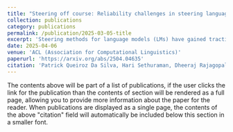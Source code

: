 ```yaml
---
title: "Steering off course: Reliability challenges in steering language models"
collection: publications
category: publications
permalink: /publication/2025-03-05-title
excerpt: 'Steering methods for language models (LMs) have gained traction as lightweight alternatives to fine-tuning, enabling targeted modifications to model activations. However, prior studies primarily report results on a few models, leaving critical gaps in understanding the robustness of these methods. In this work, we systematically examine three prominent steering methods -- DoLa, function vectors, and task vectors. In contrast to the original studies, which evaluated a handful of models, we test up to 36 models belonging to 14 families with sizes ranging from 1.5B to 70B parameters. Our experiments reveal substantial variability in the effectiveness of the steering approaches, with a large number of models showing no improvement and at times degradation in steering performance. Our analysis demonstrate fundamental flaws in the assumptions underlying these methods, challenging their reliability as scalable steering solutions.'
date: 2025-04-06
venue: 'ACL (Association for Computational Linguistics)'
paperurl: 'https://arxiv.org/abs/2504.04635'
citation: 'Patrick Queiroz Da Silva, Hari Sethuraman, Dheeraj Rajagopal, Hannaneh Hajishirzi, Sachin Kumar,  "Steering off Course: Reliability Challenges in Steering Language Models", 2025 Conference of the Association for Computational Linguistics (ACL 2025) Oral (top 8%), to appear.'
---
```


The contents above will be part of a list of publications, if the user clicks the link for the publication than the contents of section will be rendered as a full page, allowing you to provide more information about the paper for the reader. When publications are displayed as a single page, the contents of the above "citation" field will automatically be included below this section in a smaller font.
